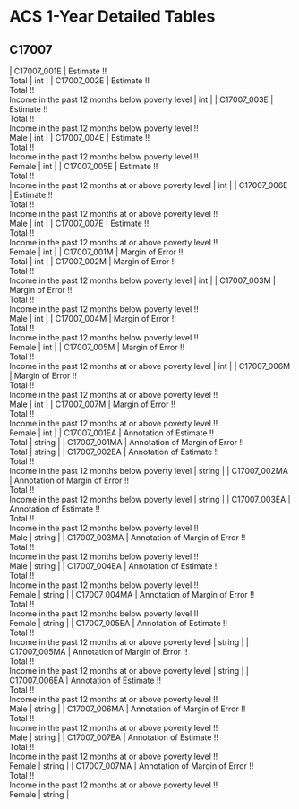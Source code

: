 # ACS 1-Year Detailed Tables

## C17007

| C17007_001E | Estimate !!<br>Total | int |
| C17007_002E | Estimate !!<br>Total !!<br>Income in the past 12 months below poverty level | int |
| C17007_003E | Estimate !!<br>Total !!<br>Income in the past 12 months below poverty level !!<br>Male | int |
| C17007_004E | Estimate !!<br>Total !!<br>Income in the past 12 months below poverty level !!<br>Female | int |
| C17007_005E | Estimate !!<br>Total !!<br>Income in the past 12 months at or above poverty level | int |
| C17007_006E | Estimate !!<br>Total !!<br>Income in the past 12 months at or above poverty level !!<br>Male | int |
| C17007_007E | Estimate !!<br>Total !!<br>Income in the past 12 months at or above poverty level !!<br>Female | int |
| C17007_001M | Margin of Error !!<br>Total | int |
| C17007_002M | Margin of Error !!<br>Total !!<br>Income in the past 12 months below poverty level | int |
| C17007_003M | Margin of Error !!<br>Total !!<br>Income in the past 12 months below poverty level !!<br>Male | int |
| C17007_004M | Margin of Error !!<br>Total !!<br>Income in the past 12 months below poverty level !!<br>Female | int |
| C17007_005M | Margin of Error !!<br>Total !!<br>Income in the past 12 months at or above poverty level | int |
| C17007_006M | Margin of Error !!<br>Total !!<br>Income in the past 12 months at or above poverty level !!<br>Male | int |
| C17007_007M | Margin of Error !!<br>Total !!<br>Income in the past 12 months at or above poverty level !!<br>Female | int |
| C17007_001EA | Annotation of Estimate !!<br>Total | string |
| C17007_001MA | Annotation of Margin of Error !!<br>Total | string |
| C17007_002EA | Annotation of Estimate !!<br>Total !!<br>Income in the past 12 months below poverty level | string |
| C17007_002MA | Annotation of Margin of Error !!<br>Total !!<br>Income in the past 12 months below poverty level | string |
| C17007_003EA | Annotation of Estimate !!<br>Total !!<br>Income in the past 12 months below poverty level !!<br>Male | string |
| C17007_003MA | Annotation of Margin of Error !!<br>Total !!<br>Income in the past 12 months below poverty level !!<br>Male | string |
| C17007_004EA | Annotation of Estimate !!<br>Total !!<br>Income in the past 12 months below poverty level !!<br>Female | string |
| C17007_004MA | Annotation of Margin of Error !!<br>Total !!<br>Income in the past 12 months below poverty level !!<br>Female | string |
| C17007_005EA | Annotation of Estimate !!<br>Total !!<br>Income in the past 12 months at or above poverty level | string |
| C17007_005MA | Annotation of Margin of Error !!<br>Total !!<br>Income in the past 12 months at or above poverty level | string |
| C17007_006EA | Annotation of Estimate !!<br>Total !!<br>Income in the past 12 months at or above poverty level !!<br>Male | string |
| C17007_006MA | Annotation of Margin of Error !!<br>Total !!<br>Income in the past 12 months at or above poverty level !!<br>Male | string |
| C17007_007EA | Annotation of Estimate !!<br>Total !!<br>Income in the past 12 months at or above poverty level !!<br>Female | string |
| C17007_007MA | Annotation of Margin of Error !!<br>Total !!<br>Income in the past 12 months at or above poverty level !!<br>Female | string |


